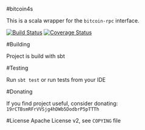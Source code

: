 #bitcoin4s

This is a scala wrapper for the `bitcoin-rpc` interface.

[![Build Status](https://travis-ci.org/wlk/bitcoin4s.svg)](https://travis-ci.org/wlk/bitcoin4s)
[![Coverage Status](https://coveralls.io/repos/wlk/bitcoin4s/badge.svg)](https://coveralls.io/r/wlk/bitcoin4s)

#Building

Project is build with sbt

#Testing

Run `sbt test` or run tests from your IDE

#Donating

If you find project useful, consider donating: `19rCTBsmRFrVVSjg4hDWb5DodbrP5pTTTh`

#License
Apache License v2, see `COPYING` file